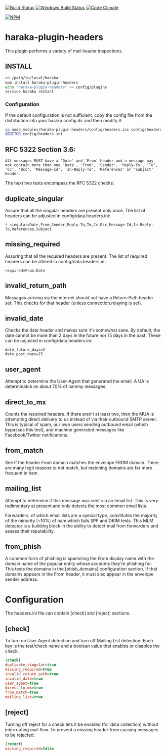 [![Build Status][ci-img]][ci-url]
[![Windows Build Status][ci-win-img]][ci-win-url]
[![Code Climate][clim-img]][clim-url]

[![NPM][npm-img]][npm-url]

# haraka-plugin-headers

This plugin performs a variety of mail header inspections.

## INSTALL

```sh
cd /path/to/local/haraka
npm install haraka-plugin-headers
echo "haraka-plugin-headers" >> config/plugins
service haraka restart
```

### Configuration

If the default configuration is not sufficient, copy the config file from the distribution into your haraka config dir and then modify it:

```sh
cp node_modules/haraka-plugin-headers/config/headers.ini config/headers.ini
$EDITOR config/headers.ini
```

## RFC 5322 Section 3.6:

    All messages MUST have a 'Date' and 'From' header and a message may not contain more than one 'Date', 'From', 'Sender', 'Reply-To', 'To', 'Cc', 'Bcc', 'Message-Id', 'In-Reply-To', 'References' or 'Subject' header.

The next two tests encompass the RFC 5322 checks:

## duplicate\_singular

Assure that all the singular headers are present only once. The list of
headers can be adjusted in config/data.headers.ini:

    * singular=Date,From,Sender,Reply-To,To,Cc,Bcc,Message-Id,In-Reply-To,References,Subject

## missing\_required

Assuring that all the required headers are present. The list of required
headers can be altered in config/data.headers.ini:

    required=From,Date

## invalid\_return\_path

Messages arriving via the internet should not have a Return-Path header set.
This checks for that header (unless connection.relaying is set).

## invalid\_date

Checks the date header and makes sure it's somewhat sane. By default, the date
cannot be more than 2 days in the future nor 15 days in the past. These can be
adjusted in config/data.headers.ini:

    date_future_days=2
    date_past_days=15

## user\_agent

Attempt to determine the User-Agent that generated the email. A UA is
determinable on about 70% of hammy messages.

## direct\_to\_mx

Counts the received headers. If there aren't at least two, then the MUA is
attempting direct delivery to us instead of via their outbound SMTP server.
This is typical of spam, our own users sending outbound email (which bypasses
this test), and machine generated messages like Facebook/Twitter
notifications.

## from\_match

See if the header From domain matches the envelope FROM domain. There are many
legit reasons to not match, but matching domains are far more frequent in ham.

## mailing\_list

Attempt to determine if this message was sent via an email list. This is very
rudimentary at present and only detects the most common email lists.

Forwarders, of which email lists are a special type, constitutes the majority
of the minority (~10%) of ham which fails SPF and DKIM tests. This MLM
detector is a building block in the ability to detect mail from forwarders
and assess their reputability.

## from\_phish

A common form of phishing is spamming the From display name with the domain name of the popular entity whose accounts they're phishing for. This tests the domains in the [phish_domains] configuration section. If that domains appears in the From header, it must also appear in the envelope sender address.

# Configuration

The headers.ini file can contain [check] and [reject] sections.

## [check]

To turn on User Agent detection and turn off Mailing List detection:
Each key is the test/check name and a boolean value that enables or disables the check.

```ini
[check]
duplicate_singular=true
missing_required=true
invalid_return_path=true
invalid_date=true
user_agent=true
direct_to_mx=true
from_match=true
mailing_list=true
```

## [reject]

Turning off reject for a check lets it be enabled (for data collection)
without interrupting mail flow. To prevent a missing header from causing
messages to be rejected:

```ini
[reject]
missing_required=false
```


<!-- leave these buried at the bottom of the document -->
[ci-img]: https://github.com/haraka/haraka-plugin-headers/workflows/Plugin%20Tests/badge.svg
[ci-url]: https://github.com/haraka/haraka-plugin-headers/actions?query=workflow%3A%22Plugin+Tests%22
[ci-win-img]: https://github.com/haraka/haraka-plugin-headers/workflows/Plugin%20Tests%20-%20Windows/badge.svg
[ci-win-url]: https://github.com/haraka/haraka-plugin-headers/actions?query=workflow%3A%22Plugin+Tests+-+Windows%22
[clim-img]: https://codeclimate.com/github/haraka/haraka-plugin-headers/badges/gpa.svg
[clim-url]: https://codeclimate.com/github/haraka/haraka-plugin-headers
[npm-img]: https://nodei.co/npm/haraka-plugin-headers.png
[npm-url]: https://www.npmjs.com/package/haraka-plugin-headers
